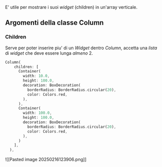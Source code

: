 E' utile per mostrare i suoi *widget* (children) in un'array verticale.
## Argomenti della classe Column
### Children
Serve per poter inserire piu' di un *Widget* dentro *Column*, accetta una *lista* di *widget* che deve essere lunga *almeno* 2.
```dart
Column(
	children: [
	  Container(
		width: 10.0,
		height: 100.0,
		decoration: BoxDecoration(
		  borderRadius: BorderRadius.circular(20),
		  color: Colors.red,
		),
	  ),
	  Container(
		width: 100.0,
		height: 100.0,
		decoration: BoxDecoration(
		  borderRadius: BorderRadius.circular(20),
		  color: Colors.red,
		),
	  )
	],
  ),
```
![[Pasted image 20250216123906.png]]